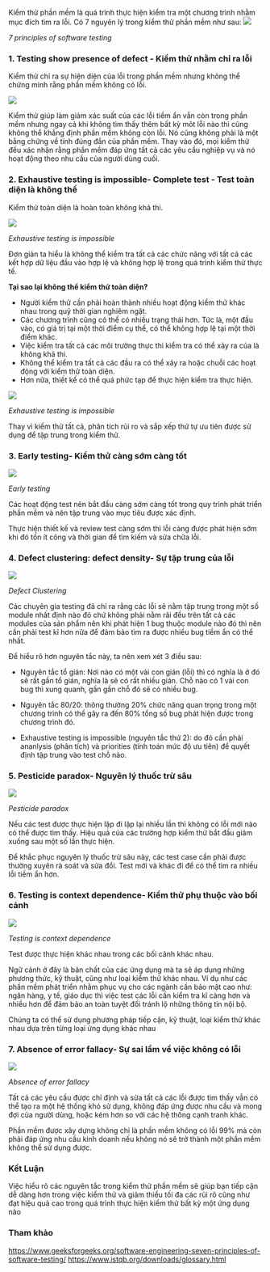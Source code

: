 Kiểm thử phần mềm là quá trình thực hiện kiểm tra một chương trình nhằm mục đích tìm ra lỗi.  Có 7 nguyên lý trong kiểm thử phần mềm như sau:
![](https://images.viblo.asia/9571fe86-999f-4928-b91b-a8903b5720bc.png)


*7 principles of software testing*

### 1. Testing show presence of defect - Kiểm thử nhằm chỉ ra lỗi
Kiểm thử chỉ ra sự hiện diện của lỗi trong phần mềm nhưng không thể chứng minh rằng phần mềm không có lỗi. 

![](https://images.viblo.asia/2e43128a-4d8b-4f95-a7dd-91f8217c0f77.jpg)

Kiểm thử giúp làm giảm xác suất của các lỗi tiềm ẩn vẫn còn trong phần mềm nhưng ngay cả khi không tìm thấy thêm bất kỳ môt lỗi nào thì cũng không thể khẳng định phần mềm không còn lỗi. Nó cũng không phải là một bằng chứng về tính đúng đắn của phần mềm. Thay vào đó, mọi kiểm thử đều xác nhận rằng phần mềm đáp ứng tất cả các yêu cầu nghiệp vụ và nó hoạt động theo nhu cầu của người dùng cuối.

### 2. Exhaustive testing is impossible- Complete test - Test toàn diện là không thể
Kiểm thử toàn diện là hoàn toàn không khả thi. 

![](https://images.viblo.asia/7ebd5699-e464-40c2-b2d1-e0ac7b17c9c8.JPG)

*Exhaustive testing is impossible*

Đơn giản ta hiểu là không thể kiểm tra tất cả các chức năng với tất cả các kết hợp dữ liệu đầu vào hợp lệ và không hợp lệ trong quá trình kiểm thử thực tế. 

**Tại sao lại không thể kiểm thử toàn diện?**
* Người kiểm thử cần phải hoàn thành nhiều hoạt động kiểm thử khác nhau trong quỹ thời gian nghiêm ngặt. 
* Các chương trình cũng có thể có nhiều trạng thái hơn. Tức là, một đầu vào, có giá trị tại một thời điểm cụ thể, có thể không hợp lệ tại một thời điểm khác.
* Việc kiểm tra tất cả các môi trường thực thi kiểm tra có thể xảy ra của là không khả thi.
* Không thể kiểm tra tất cả các đầu ra có thể xảy ra hoặc chuỗi các hoạt động với kiểm thử  toàn diện.
* Hơn nữa, thiết kế có thể quá phức tạp để thực hiện kiểm tra thực hiện.

![](https://images.viblo.asia/c850d762-dc3c-4538-90b8-8467f02148a2.jpg)

*Exhaustive testing is impossible*

Thay vì kiểm thử tất cả, phân tích rủi ro và sắp xếp thứ tự ưu tiên được sử dụng để tập trung trong kiểm thử. 

### 3. Early testing- Kiểm thử càng sớm càng tốt

![](https://images.viblo.asia/2c215787-0760-4edc-bf4a-56199cda2582.png)

*Early testing*

Các hoạt động test nên bắt đầu càng sớm càng tốt trong quy trình phát triển phần mềm và nên tập trung vào mục tiêu được xác định. 

Thực hiện thiết kế và review test càng sớm thì lỗi càng được phát hiện sớm khi đó tốn ít công và thời gian để tìm kiếm và sửa chữa lỗi. 

### 4. Defect clustering: defect density- Sự tập trung của lỗi

![](https://images.viblo.asia/05f92f80-9c5e-4473-9da0-cf2efbe62592.jpg)

*Defect Clustering*

Các chuyên gia testing đã chỉ ra rằng các lỗi sẽ nằm tập trung trong một số module nhất định nào đó chứ không phải nằm rãi đều trên tất cả các modules của sản phẩm nên khi phát hiện 1 bug thuộc module nào đó thì nên cần phải test kĩ hơn nữa để đảm bảo tìm ra được nhiều bug tiềm ẩn có thể nhất.

Để hiểu rõ hơn nguyên tắc này, ta nên xem xét 3 điều sau:

- Nguyên tắc tổ gián: Nơi nào có một vài con gián (lỗi) thì có nghĩa là ở đó sẽ rất gần tổ gián, nghĩa là sẽ có rất nhiều gián. Chỗ nào có 1 vài con bug thì xung quanh, gần gần chỗ đó sẽ có nhiều bug.

- Nguyên tắc 80/20: thông thường 20% chức năng quan trọng trong một chương trình có thể gây ra đến 80% tổng số bug phát hiện được trong chương trình đó.

- Exhaustive testing is impossible (nguyên tắc thứ 2): do đó cần phải ananlysis (phân tích) và priorities (tính toán mức độ ưu tiên) để quyết định tập trung vào test chỗ nào.


### 5. Pesticide paradox- Nguyên lý thuốc trừ sâu

![](https://images.viblo.asia/a7b07a3f-aeeb-48fe-a4fe-14f59e22a8d4.png)

*Pesticide paradox*

Nếu các test được thực hiện lặp đi lặp lại nhiều lần thì không có lỗi mới nào có thể  được tìm thấy. 
Hiệu quả của các trường hợp kiểm thử bắt đầu giảm xuống sau một số lần thực hiện.

Để khắc phục nguyên lý thuốc trừ sâu này, các test case cần phải được thường xuyên rà soát và sửa đổi. Test mới và khác đi để có thể tìm ra nhiều lỗi tiềm ẩn hơn. 

### 6. Testing is context dependence- Kiểm thử phụ thuộc vào bối cảnh

![](https://images.viblo.asia/bd115c29-796f-414e-a827-dc05628a66ab.png)

*Testing is context dependence*

Test được thực hiện khác nhau trong các bối cảnh khác nhau. 

Ngữ cảnh ở đây là bản chất của các ứng dụng mà ta sẽ áp dụng những phương thức, kỹ thuật, cũng như loại kiểm thử khác nhau. Ví dụ như các phần mềm phát triển nhằm phục vụ cho các  ngành cần bảo mật cao như: ngân hàng, y tế, giáo dục thì việc test các lỗi cần kiểm tra kĩ càng hơn và nhiều hơn để đảm bảo an toàn tuyệt đối tránh lộ những thông tin nội bộ.

Chúng ta có thể sử dụng phương pháp tiếp cận, kỹ thuật, loại kiểm thử khác nhau dựa trên từng loại ứng dụng khác nhau

### 7. Absence of error fallacy- Sự sai lầm về việc không có lỗi

![](https://images.viblo.asia/5faf53ac-74e0-4825-8f71-f84a3f8a4d6d.JPG)

*Absence of error fallacy*

Tất cả các yêu cầu được chỉ định và sửa tất cả các lỗi được tìm thấy vẫn có thể tạo ra một hệ thống khó sử dụng, không đáp ứng được nhu cầu và mong đợi của người dùng, hoặc kém hơn so với các hệ thống cạnh tranh khác. 

Phần mềm được xây dựng không chỉ là phần mềm không có lỗi 99% mà còn phải đáp ứng nhu cầu kinh doanh nếu không nó sẽ trở thành một phần mềm không thể sử dụng được.

### Kết Luận
Việc hiểu rõ các nguyên tắc trong kiểm thử phần mềm sẽ giúp bạn tiếp cận dễ dàng hơn trong việc kiểm thử và giảm thiểu tối đa các rủi rõ cũng như đạt hiệu quả cao trong quá trình thực hiện kiểm thử bất kỳ một ứng dụng nào

### Tham khảo 

https://www.geeksforgeeks.org/software-engineering-seven-principles-of-software-testing/
https://www.istqb.org/downloads/glossary.html